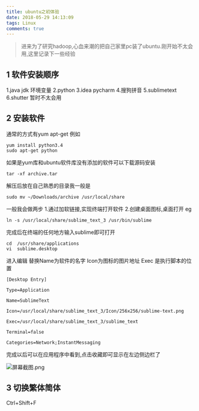```yaml
---
title: ubuntu之初体验
date: 2018-05-29 14:13:09
tags: Linux
comments: true
---
```

>进来为了研究hadoop,心血来潮的把自己家里pc装了ubuntu.刚开始不太会用,这里记录下一些经验

## 1 软件安装顺序
1.java jdk 环境变量
2.python
3.idea pycharm
4.搜狗拼音
5.sublimetext
6.shutter 暂时不太会用

## 2 安装软件
通常的方式有yum apt-get 例如
```
yum install python3.4
sudo apt-get python
```
如果是yum库和ubuntu软件库没有添加的软件可以下载源码安装
```
tar -xf archive.tar
```
解压后放在自己熟悉的目录我一般是
```
sudo mv ~/Downloads/archive /usr/local/share
```
一般我会做两步 1.通过加软链接,实现终端打开软件 2.创建桌面图标,桌面打开 eg
```
ln -s /usr/local/share/sublime_text_3 /usr/bin/sublime
```
完成后在终端的任何地方输入sublime即可打开
```
cd  /usr/share/applications
vi  sublime.desktop
```
进入编辑 替换Name为软件的名字 Icon为图标的图片地址 Exec 是执行脚本的位置
```
[Desktop Entry]

Type=Application

Name=SublimeText

Icon=/usr/local/share/sublime_text_3/Icon/256x256/sublime-text.png

Exec=/usr/local/share/sublime_text_3/sublime_text

Terminal=false

Categories=Network;InstantMessaging
```
完成以后可以在应用程序中看到,点击收藏即可显示在左边侧边栏了

![屏幕截图.png](https://upload-images.jianshu.io/upload_images/5834071-9f2cb874755d2871.png?imageMogr2/auto-orient/strip%7CimageView2/2/w/1240)

## 3 切换繁体简体
Ctrl+Shift+F
